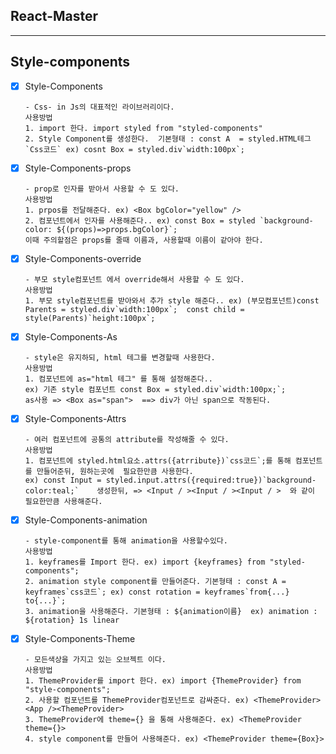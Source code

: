  ## React-Master 

<hr>

## Style-components
- [x] Style-Components  

      - Css- in Js의 대표적인 라이브러리이다.
      사용방법  
      1. import 한다. import styled from "styled-components"
      2. Style Component를 생성한다.  기본형태 : const A  = styled.HTML테그`Css코드` ex) cosnt Box = styled.div`width:100px`;

    
- [x] Style-Components-props  

      - prop로 인자를 받아서 사용할 수 도 있다.
      사용방법  
      1. prpos를 전달해준다. ex) <Box bgColor="yellow" /> 
      2. 컴포넌트에서 인자를 사용해준다.. ex) const Box = styled `background-color: ${(props)=>props.bgColor}`;
      이때 주의할점은 props를 줄때 이름과, 사용할때 이름이 같아야 한다.

- [x] Style-Components-override  

      - 부모 style컴포넌트 에서 override해서 사용할 수 도 있다. 
      사용방법  
      1. 부모 style컴포넌트를 받아와서 추가 style 해준다.. ex) (부모컴포넌트)const Parents = styled.div`width:100px`;  const child = style(Parents)`height:100px`;  

- [x] Style-Components-As  

      - style은 유지하되, html 테그를 변경할때 사용한다.
      사용방법  
      1. 컴포넌트에 as="html 테그" 를 통해 설정해준다.. 
      ex) 기존 style 컴포넌트 const Box = styled.div`width:100px;`;   
      as사용 => <Box as="span">  ==> div가 아닌 span으로 작동된다.

- [x] Style-Components-Attrs  

      - 여러 컴포넌트에 공통의 attribute를 작성해줄 수 있다.
      사용방법  
      1. 컴포넌트에 styled.html요소.attrs({atrribute})`css코드`;를 통해 컴포넌트를 만들어준뒤, 원하는곳에  필요한만큼 사용한다.
      ex) const Input = styled.input.attrs({required:true})`background-color:teal;`    생성한뒤, => <Input / ><Input / ><Input / >  와 같이 필요한만큼 사용해준다.

- [x] Style-Components-animation 

      - style-component를 통해 animation을 사용할수있다.
      사용방법  
      1. keyframes를 Import 한다. ex) import {keyframes} from "styled-components";
      2. animation style component를 만들어준다. 기본형태 : const A = keyframes`css코드`; ex) const rotation = keyframes`from{...} to{...}`;
      3. animation을 사용해준다. 기본형태 : ${animation이름}  ex) animation : ${rotation} 1s linear 

- [x] Style-Components-Theme 

      - 모든색상을 가지고 있는 오브젝트 이다.
      사용방법  
      1. ThemeProvider를 import 한다. ex) import {ThemeProvider} from "style-components";
      2. 사용할 컴포넌트를 ThemeProvider컴포넌트로 감싸준다. ex) <ThemeProvider><App /><ThemeProvider>
      3. ThemeProvider에 theme={} 을 통해 사용해준다. ex) <ThemeProvider theme={}>
      4. style component를 만들어 사용해준다. ex) <ThemeProvider theme={Box}>
